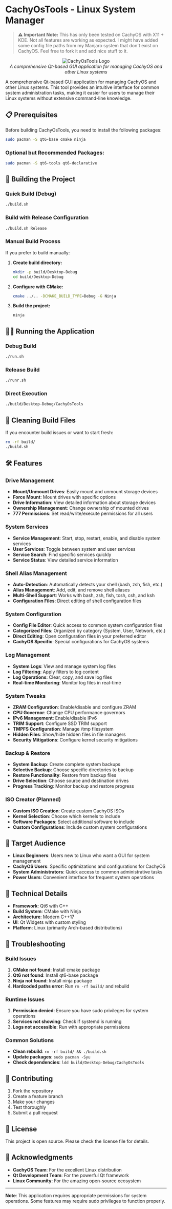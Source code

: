 # CachyOsTools - Linux System Manager

> **⚠️ Important Note:** This has only been tested on CachyOS with X11 + KDE. Not all features are working as expected. I might have added some config file paths from my Manjaro system that don't exist on CachyOS. Feel free to fork it and add nice stuff to it.

<div align="center">
  <img src="images/logo.png" alt="CachyOsTools Logo">
  <br>
  <em>A comprehensive Qt-based GUI application for managing CachyOS and other Linux systems</em>
</div>

A comprehensive Qt-based GUI application for managing CachyOS and other Linux systems. This tool provides an intuitive interface for common system administration tasks, making it easier for users to manage their Linux systems without extensive command-line knowledge.

## 📋 Prerequisites

Before building CachyOsTools, you need to install the following packages:

```bash
sudo pacman -S qt6-base cmake ninja
```

### Optional but Recommended Packages:
```bash
sudo pacman -S qt6-tools qt6-declarative
```

## 🚀 Building the Project

### Quick Build (Debug)
```bash
./build.sh
```

### Build with Release Configuration
```bash
./build.sh Release
```

### Manual Build Process
If you prefer to build manually:

1. **Create build directory:**
   ```bash
   mkdir -p build/Desktop-Debug
   cd build/Desktop-Debug
   ```

2. **Configure with CMake:**
   ```bash
   cmake ../.. -DCMAKE_BUILD_TYPE=Debug -G Ninja
   ```

3. **Build the project:**
   ```bash
   ninja
   ```

## 🏃‍♂️ Running the Application

### Debug Build
```bash
./run.sh
```

### Release Build
```bash
./runr.sh
```

### Direct Execution
```bash
./build/Desktop-Debug/CachyOsTools
```

## 🧹 Cleaning Build Files

If you encounter build issues or want to start fresh:

```bash
rm -rf build/
./build.sh
```

## 🛠️ Features

### Drive Management
- **Mount/Unmount Drives**: Easily mount and unmount storage devices
- **Force Mount**: Mount drives with specific options
- **Drive Information**: View detailed information about storage devices
- **Ownership Management**: Change ownership of mounted drives
- **777 Permissions**: Set read/write/execute permissions for all users

### System Services
- **Service Management**: Start, stop, restart, enable, and disable system services
- **User Services**: Toggle between system and user services
- **Service Search**: Find specific services quickly
- **Service Status**: View detailed service information

### Shell Alias Management
- **Auto-Detection**: Automatically detects your shell (bash, zsh, fish, etc.)
- **Alias Management**: Add, edit, and remove shell aliases
- **Multi-Shell Support**: Works with bash, zsh, fish, tcsh, csh, and ksh
- **Configuration Files**: Direct editing of shell configuration files

### System Configuration
- **Config File Editor**: Quick access to common system configuration files
- **Categorized Files**: Organized by category (System, User, Network, etc.)
- **Direct Editing**: Open configuration files in your preferred editor
- **CachyOS Specific**: Special configurations for CachyOS systems

### Log Management
- **System Logs**: View and manage system log files
- **Log Filtering**: Apply filters to log content
- **Log Operations**: Clear, copy, and save log files
- **Real-time Monitoring**: Monitor log files in real-time

### System Tweaks
- **ZRAM Configuration**: Enable/disable and configure ZRAM
- **CPU Governor**: Change CPU performance governors
- **IPv6 Management**: Enable/disable IPv6
- **TRIM Support**: Configure SSD TRIM support
- **TMPFS Configuration**: Manage /tmp filesystem
- **Hidden Files**: Show/hide hidden files in file managers
- **Security Mitigations**: Configure kernel security mitigations

### Backup & Restore
- **System Backup**: Create complete system backups
- **Selective Backup**: Choose specific directories to backup
- **Restore Functionality**: Restore from backup files
- **Drive Selection**: Choose source and destination drives
- **Progress Tracking**: Monitor backup and restore progress

### ISO Creator (Planned)
- **Custom ISO Creation**: Create custom CachyOS ISOs
- **Kernel Selection**: Choose which kernels to include
- **Software Packages**: Select additional software to include
- **Custom Configurations**: Include custom system configurations

## 🎯 Target Audience

- **Linux Beginners**: Users new to Linux who want a GUI for system management
- **CachyOS Users**: Specific optimizations and configurations for CachyOS
- **System Administrators**: Quick access to common administrative tasks
- **Power Users**: Convenient interface for frequent system operations

## 🔧 Technical Details

- **Framework**: Qt6 with C++
- **Build System**: CMake with Ninja
- **Architecture**: Modern C++17
- **UI**: Qt Widgets with custom styling
- **Platform**: Linux (primarily Arch-based distributions)

## 🐛 Troubleshooting

### Build Issues
1. **CMake not found**: Install cmake package
2. **Qt6 not found**: Install qt6-base package
3. **Ninja not found**: Install ninja package
4. **Hardcoded paths error**: Run `rm -rf build/` and rebuild

### Runtime Issues
1. **Permission denied**: Ensure you have sudo privileges for system operations
2. **Services not showing**: Check if systemd is running
3. **Logs not accessible**: Run with appropriate permissions

### Common Solutions
- **Clean rebuild**: `rm -rf build/ && ./build.sh`
- **Update packages**: `sudo pacman -Syu`
- **Check dependencies**: `ldd build/Desktop-Debug/CachyOsTools`

## 🤝 Contributing

1. Fork the repository
2. Create a feature branch
3. Make your changes
4. Test thoroughly
5. Submit a pull request

## 📄 License

This project is open source. Please check the license file for details.

## 🙏 Acknowledgments

- **CachyOS Team**: For the excellent Linux distribution
- **Qt Development Team**: For the powerful Qt framework
- **Linux Community**: For the amazing open-source ecosystem

---

**Note**: This application requires appropriate permissions for system operations. Some features may require sudo privileges to function properly. 